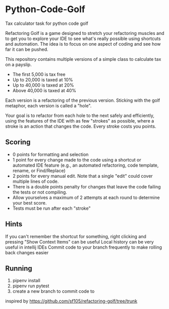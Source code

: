 # Python-Code-Golf
Tax calculator task for python code golf

Refactoring Golf is a game designed to stretch your refactoring muscles and to get you to explore your IDE to see what's really possible using shortcuts and automation. The idea is to focus on one aspect of coding and see how far it can be pushed.

This repository contains multiple versions of a simple class to calculate tax on a payslip.

- The first 5,000 is tax free
- Up to 20,000 is taxed at 10%
- Up to 40,000 is taxed at 20%
- Above 40,000 is taxed at 40%

Each version is a refactoring of the previous version. Sticking with the golf metaphor, each version is called a "hole".

Your goal is to refactor from each hole to the next safely and efficiently, using the features of the IDE with as few "strokes" as possible, where a stroke is an action that changes the code. Every stroke costs you points.

## Scoring

- 0 points for formatting and selection
- 1 point for every change made to the code using a shortcut or automated IDE feature (e.g., an automated refactoring, code template, rename, or Find/Replace)
- 2 points for every manual edit. Note that a single "edit" could cover multiple lines of code.
- There is a double points penalty for changes that leave the code failing the tests or not compiling.
- Allow yourselves a maximum of 2 attempts at each round to determine your best score.
- Tests must be run after each "stroke"

## Hints

If you can't remember the shortcut for something, right clicking and pressing "Show Context Items" can be useful
Local history can be very useful in intellij IDEs
Commit code to your branch frequently to make rolling back changes easier

## Running

1. pipenv install
2. pipenv run pytest
3. create a new branch to commit code to

inspired by  https://github.com/sf105/refactoring-golf/tree/trunk
